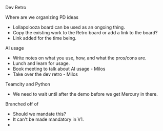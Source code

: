 Dev Retro

Where are we organizing PD ideas
- Lollapolooza board can be used as an ongoing thing.
- Copy the existing work to the Retro board or add a link to the board?
- Link added for the time being.

AI usage
- Write notes on what you use, how, and what the pros/cons are.
- Lunch and learn for usage.
- Book meeting to talk about AI usage - Milos
- Take over the dev retro - Milos

Teamcity and Python
- We need to wait until after the demo before we get Mercury in there.

Branched off of
- Should we mandate this?
- It can't be made mandatory in V1.
- 

